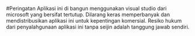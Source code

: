 #Peringatan
Aplikasi ini di bangun menggunakan visual studio dari microsoft yang bersifat tertutup. 
Dilarang keras memperbanyak dan mendistribusikan aplikasi ini untuk kepentingan komersial.
Resiko hukum dari penyalahgunaan aplikasi ini tanpa seijin adalah tanggung jawab sendiri.
